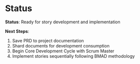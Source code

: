 # Status

**Status**: Ready for story development and implementation

**Next Steps**: 
1. Save PRD to project documentation
2. Shard documents for development consumption
3. Begin Core Development Cycle with Scrum Master
4. Implement stories sequentially following BMAD methodology
